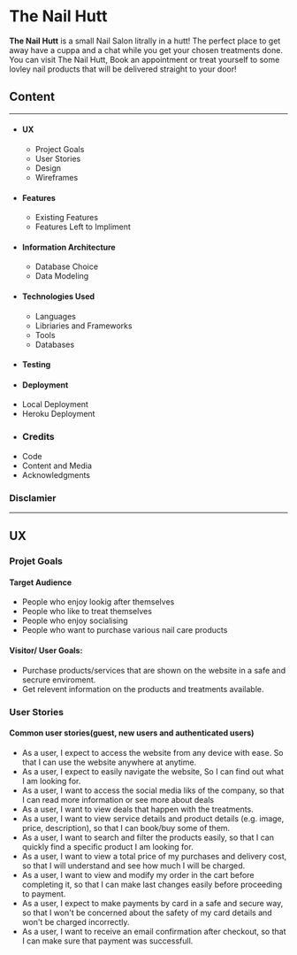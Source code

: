# The Nail Hutt
**The Nail Hutt** is a small Nail Salon litrally in a hutt! The perfect place to get away have a cuppa and a chat while you get your chosen treatments done. 
You can visit The Nail Hutt, Book an appointment or treat yourself to some lovley nail products that will be delivered straight to your door!

## Content
---
* #### UX 
  * Project Goals
  * User Stories
  * Design
  * Wireframes
* #### Features
  * Existing Features
  * Features Left to Impliment
* #### Information Architecture
  * Database Choice
  * Data Modeling
* #### Technologies Used
  * Languages
  * Libriaries and Frameworks
  * Tools
  * Databases
* #### Testing
* #### Deployment
* Local Deployment
* Heroku Deployment
* ### Credits
* Code
* Content and Media
* Acknowledgments
### Disclamier 
***
## UX
### Projet Goals
#### Target Audience
* People who enjoy lookig after themselves
* People who like to treat themselves
* People who enjoy socialising 
* People who want to purchase various nail care products 

#### Visitor/ User Goals:
* Purchase products/services that are shown on the website in a safe and secrure enviroment.
* Get relevent information on the products and treatments available.
### User Stories
#### Common user stories(guest, new users and authenticated users)
* As a user, I expect to access the website from any device with ease. So that I can use the website anywhere at anytime.
* As a user, I expect to easily navigate the website, So I can find out what I am looking for. 
* As a user, I want to access the social media liks of the company, so that I can read more information or see more about deals
* As a user, I want to view deals that happen with the treatments.
* As a user, I want to view service details and product details (e.g. image, price, description), so that I can book/buy some of them.
* As a user, I want to search and filter the products easily, so that I can quickly find a specific product I am looking for.
* As a user, I want to view a total price of my purchases and delivery cost, so that I will understand and see how much I will be charged.
* As a user, I want to view and modify my order in the cart before completing it, so that I can make last changes easily before proceeding to payment.
* As a user, I expect to make payments by card in a safe and secure way, so that I won't be concerned about the safety of my card details and won't be charged incorrectly.
* As a user, I want to receive an email confirmation after checkout, so that I can make sure that payment was successfull.